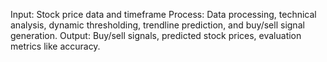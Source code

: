 Input: Stock price data and timeframe
Process: Data processing, technical analysis, dynamic thresholding, trendline prediction, and buy/sell signal generation.
Output: Buy/sell signals, predicted stock prices, evaluation metrics like accuracy.
